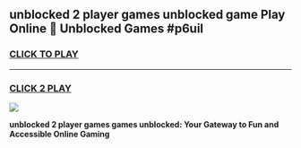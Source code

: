 
## unblocked 2 player games unblocked game Play Online 👋 Unblocked Games #p6uil
<h3>
<a href="https://premium.freeplayer.one?title=unblocked_2_player_games&ref=21F">CLICK TO PLAY</a></h3>
<hr>

<h3>
<a href="https://premium.freeplayer.one?title=unblocked_2_player_games&ref=21F">CLICK 2 PLAY</a>
  
</h3>

<a href="https://premium.freeplayer.one?title=unblocked_2_player_games&ref=21F/"><img src="https://clearcache.store/games.png"></a>


**unblocked 2 player games games unblocked: Your Gateway to Fun and Accessible Online Gaming**

